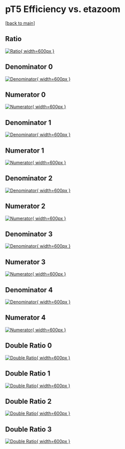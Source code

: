 # pT5 Efficiency vs. etazoom

[[back to main](./)]



## Ratio

[![Ratio](../mtv/var/pT5_xtr_321_-1_eff_etazoom.png){ width=600px }](../mtv/var/pT5_xtr_321_-1_eff_etazoom.pdf)

## Denominator 0

[![Denominator](../mtv/den/pT5_xtr_321_-1_eff_etazoom_den0.png){ width=600px }](../mtv/den/pT5_xtr_321_-1_eff_etazoom_den0.pdf)

## Numerator 0

[![Numerator](../mtv/num/pT5_xtr_321_-1_eff_etazoom_num0.png){ width=600px }](../mtv/num/pT5_xtr_321_-1_eff_etazoom_num0.pdf)

## Denominator 1

[![Denominator](../mtv/den/pT5_xtr_321_-1_eff_etazoom_den1.png){ width=600px }](../mtv/den/pT5_xtr_321_-1_eff_etazoom_den1.pdf)

## Numerator 1

[![Numerator](../mtv/num/pT5_xtr_321_-1_eff_etazoom_num1.png){ width=600px }](../mtv/num/pT5_xtr_321_-1_eff_etazoom_num1.pdf)

## Denominator 2

[![Denominator](../mtv/den/pT5_xtr_321_-1_eff_etazoom_den2.png){ width=600px }](../mtv/den/pT5_xtr_321_-1_eff_etazoom_den2.pdf)

## Numerator 2

[![Numerator](../mtv/num/pT5_xtr_321_-1_eff_etazoom_num2.png){ width=600px }](../mtv/num/pT5_xtr_321_-1_eff_etazoom_num2.pdf)

## Denominator 3

[![Denominator](../mtv/den/pT5_xtr_321_-1_eff_etazoom_den3.png){ width=600px }](../mtv/den/pT5_xtr_321_-1_eff_etazoom_den3.pdf)

## Numerator 3

[![Numerator](../mtv/num/pT5_xtr_321_-1_eff_etazoom_num3.png){ width=600px }](../mtv/num/pT5_xtr_321_-1_eff_etazoom_num3.pdf)

## Denominator 4

[![Denominator](../mtv/den/pT5_xtr_321_-1_eff_etazoom_den4.png){ width=600px }](../mtv/den/pT5_xtr_321_-1_eff_etazoom_den4.pdf)

## Numerator 4

[![Numerator](../mtv/num/pT5_xtr_321_-1_eff_etazoom_num4.png){ width=600px }](../mtv/num/pT5_xtr_321_-1_eff_etazoom_num4.pdf)

## Double Ratio 0

[![Double Ratio](../mtv/ratio/pT5_xtr_321_-1_eff_etazoom_ratio0.png){ width=600px }](../mtv/ratio/pT5_xtr_321_-1_eff_etazoom_ratio0.pdf)

## Double Ratio 1

[![Double Ratio](../mtv/ratio/pT5_xtr_321_-1_eff_etazoom_ratio1.png){ width=600px }](../mtv/ratio/pT5_xtr_321_-1_eff_etazoom_ratio1.pdf)

## Double Ratio 2

[![Double Ratio](../mtv/ratio/pT5_xtr_321_-1_eff_etazoom_ratio2.png){ width=600px }](../mtv/ratio/pT5_xtr_321_-1_eff_etazoom_ratio2.pdf)

## Double Ratio 3

[![Double Ratio](../mtv/ratio/pT5_xtr_321_-1_eff_etazoom_ratio3.png){ width=600px }](../mtv/ratio/pT5_xtr_321_-1_eff_etazoom_ratio3.pdf)

